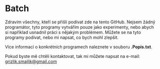 # Batch
Zdravím všechny, kteří se přišli podívat zde na tento GitHub. Nejsem žádný programátor, tyto programy vytvářím pouze jako experimenty, nebo abych si například usnadnil práci s nějakým problémem. Můžete se na tyto programy podívat, nebo mi napsat, co bych mohl zlepšit.

Více informací o konkrétních programech naleznete v souboru **.Popis.txt**.

Pokud byste mě chtěli kontaktovat, tak mi můžete napsat na e-mail: grizlik.smajlik@gmail.com